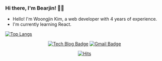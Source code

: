 ### Hi there, I'm Bearjin! 🙋‍♂
- Hello! I'm Woongjin Kim, a web developer with 4 years of experience.
- I'm currently learning React.

[![Top Langs](https://github-readme-stats.vercel.app/api/top-langs/?username=bearjin&langs_count=10&layout=compact)](https://github.com/anuraghazra/github-readme-stats)

<div align="center">

[![Tech Blog Badge](http://img.shields.io/badge/-Tech%20blog-black?style=flat-square&logo=github&link=https://bearjin.com)](https://bearjin.com)
[![Gmail Badge](https://img.shields.io/badge/Gmail-d14836?style=flat-square&logo=Gmail&logoColor=white&link=mailto:kwj5030@gmail.com)](mailto:kwj5030@gmail.com)

</div>

<div align=center>

[![Hits](https://hits.seeyoufarm.com/api/count/incr/badge.svg?url=https%3A%2F%2Fgithub.com%2Fgjbae1212%2Fhit-counter&count_bg=%2335DF63&title_bg=%23000000&icon_color=%23FFFFFF&title=hits&edge_flat=false)](https://hits.seeyoufarm.com)
<div>

